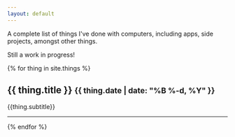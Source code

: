 ```yaml
---
layout: default
---
```


A complete list of things I've done with computers, including apps, side projects, amongst other things.

Still a work in progress!

{% for thing in site.things %}
  <h2 class='alt'>{{ thing.title }} <small>{{ thing.date | date: "%B %-d, %Y" }}</small></h2>
  <p class='alt'>{{thing.subtitle}}</p>
  <hr>
{% endfor %}
